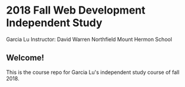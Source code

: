 # 2018 Fall Web Development Independent Study
Garcia Lu
Instructor: David Warren
Northfield Mount Hermon School

## Welcome!
This is the course repo for Garcia Lu's independent study course of fall 2018.
